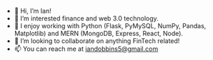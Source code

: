 - 👋 Hi, I’m Ian!
- 👀 I’m interested finance and web 3.0 technology.
- 🌱 I enjoy working with Python (Flask, PyMySQL, NumPy, Pandas, Matplotlib) and MERN (MongoDB, Express, React, Node).
- 💞️ I’m looking to collaborate on anything FinTech related!
- 📫 You can reach me at iandobbins5@gmail.com 
